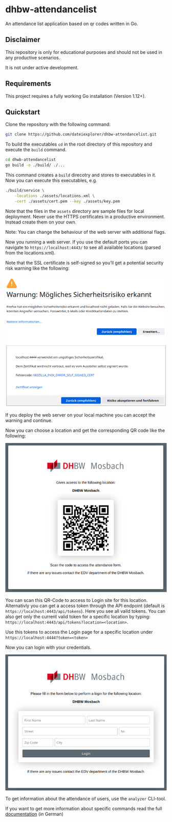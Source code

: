 # dhbw-attendancelist

An attendance list application based on qr codes written in Go.

## Disclaimer

This repository is only for educational purposes and should not be used in any
productive scenarios.

It is not under active development.

## Requirements

This project requires a fully working Go installation (Version 1.12+).

## Quickstart

Clone the repository with the following command:
```sh
git clone https://github.com/dateiexplorer/dhbw-attendancelist.git
```

To build the executables `cd` in the root directory of this repository and
execute the `build` command.

```sh
cd dhwb-attendancelist
go build -o ./build/ ./...
```
This command creates a `build` direcotry and stores to executables in it.
Now you can execute this executables, e.g.

```sh
./build/service \
    -locations ./assets/locations.xml \
    -cert ./assets/cert.pem --key ./assets/key.pem
```

Note that the files in the `assets` directory are sample files for local
deployment. Never use the HTTPS certificates in a productive environment.
Instead create them on your own.

Note: You can change the behaviour of the web server with additional flags.

Now you running a web server. If you use the default ports you can navigate
to `https://localhost:4443/` to see all available locations (parsed from the
locations.xml).

Note that the SSL certificate is self-signed so you'll get a potential security
risk warning like the following:

![](docs/images/warning_https_cert_risk.png)

If you deploy the web server on your local machine you can accept the warning
and continue.

Now you can choose a location and get the corresponding QR code like the
following:

![](docs/images/example_qr_code.png)

You can scan this QR-Code to access to Login site for this location.
Alternativly you can get a access token through the API endpoint (default is
`https://localhost:4443/api/tokens`).
Here you see all vaild tokens.
You can also get only the current valid token for a specific location by
typing: `https://localhost:4443/api/tokens?location=<location>`.

Use this tokens to access the Login page for a specific location under
`https://localhost:4444?token=<token>`

Now you can login with your credentials.

![](docs/images/example_login.png)

To get information about the attendance of users, use the `analyzer` CLI-tool.

If you want to get more information about specific commands read the full
[documentation](docs/Documentation_de.pdf) (in German)
